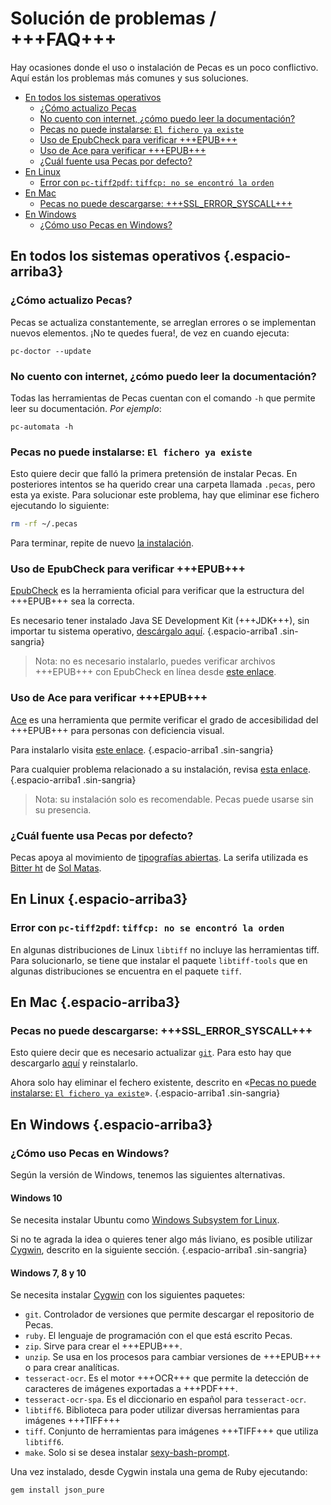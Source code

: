 # Solución de problemas / +++FAQ+++

Hay ocasiones donde el uso o instalación de Pecas es un poco conflictivo.
Aquí están los problemas más comunes y sus soluciones.

* [En todos los sistemas operativos](#en-todos-los-sistemas-operativos)
  * [¿Cómo actualizo Pecas](#como-actualizo-pecas)
  * [No cuento con internet, ¿cómo puedo leer la documentación?](#no-cuento-con-internet-como-puedo-leer-la-documentacion)
  * [Pecas no puede instalarse: `El fichero ya existe`](#pecas-no-puede-instalarse-el-fichero-ya-existe)
  * [Uso de EpubCheck para verificar +++EPUB+++](#uso-de-epubcheck-para-verificar-epub)
  * [Uso de Ace para verificar +++EPUB+++](#uso-de-ace-para-verificar-epub)
  * [¿Cuál fuente usa Pecas por defecto?](#cual-fuente-usa-pecas-por-defecto)
* [En Linux](#en-linux)
  * [Error con `pc-tiff2pdf`: `tiffcp: no se encontró la orden`](#error-con-pctiff2pdf-tiffcp-no-se-encontro-la-orden)
* [En Mac](#en-mac)
  * [Pecas no puede descargarse: +++SSL_ERROR_SYSCALL+++](#pecas-no-puede-descargarse-ssl-error-syscall)
* [En Windows](#en-windows)
  * [¿Cómo uso Pecas en Windows?](#como-uso-pecas-en-windows)

## En todos los sistemas operativos {.espacio-arriba3}

### ¿Cómo actualizo Pecas?

Pecas se actualiza constantemente, se arreglan errores o se implementan
nuevos elementos. ¡No te quedes fuera!, de vez en cuando ejecuta:

```
pc-doctor --update
```

### No cuento con internet, ¿cómo puedo leer la documentación?

Todas las herramientas de Pecas cuentan con el comando `-h` que permite
leer su documentación. _Por ejemplo_:

```
pc-automata -h
```

### Pecas no puede instalarse: `El fichero ya existe`

Esto quiere decir que falló la primera pretensión de instalar Pecas. 
En posteriores intentos se ha querido crear una carpeta llamada `.pecas`, 
pero esta ya existe. Para solucionar este problema, hay que eliminar 
ese fichero ejecutando lo siguiente:

```bash
rm -rf ~/.pecas
```

Para terminar, repite de nuevo [la instalación](../index.html#instalacion).

### Uso de EpubCheck para verificar +++EPUB+++

[EpubCheck](https://github.com/IDPF/epubcheck) es la herramienta oficial 
para verificar que la estructura del +++EPUB+++ sea la correcta.

Es necesario tener instalado Java SE Development Kit (+++JDK+++),
sin importar tu sistema operativo, [descárgalo aquí](http://www.oracle.com/technetwork/java/javase/downloads/jdk8-downloads-2133151.html).
{.espacio-arriba1 .sin-sangria}

> Nota: no es necesario instalarlo, puedes verificar archivos +++EPUB+++
> con EpubCheck en línea desde [este enlace](http://validator.idpf.org/).

### Uso de Ace para verificar +++EPUB+++

[Ace](https://daisy.github.io/ace/) es una herramienta que permite
verificar el grado de accesibilidad del +++EPUB+++ para personas con
deficiencia visual.

Para instalarlo visita [este enlace](https://daisy.github.io/ace/getting-started/installation/).
{.espacio-arriba1 .sin-sangria}

Para cualquier problema relacionado a su instalación, revisa [esta enlace](https://daisy.github.io/ace/help/troubleshooting/).
{.espacio-arriba1 .sin-sangria}

> Nota: su instalación solo es recomendable. Pecas puede usarse sin su
> presencia.

### ¿Cuál fuente usa Pecas por defecto?

Pecas apoya al movimiento de [tipografías abiertas](https://es.wikipedia.org/wiki/SIL_Open_Font_License).
La serifa utilizada es [Bitter ht](https://www.huertatipografica.com/es/fonts/bitter-ht) de [Sol Matas](https://twitter.com/tullida).

## En Linux {.espacio-arriba3}

### Error con `pc-tiff2pdf`: `tiffcp: no se encontró la orden`

En algunas distribuciones de Linux `libtiff` no incluye las herramientas
tiff. Para solucionarlo, se tiene que instalar el paquete `libtiff-tools`
que en algunas distribuciones se encuentra en el paquete `tiff`.

## En Mac {.espacio-arriba3}

### Pecas no puede descargarse: +++SSL_ERROR_SYSCALL+++

Esto quiere decir que es necesario actualizar [`git`](https://git-scm.com/). 
Para esto hay que descargarlo [aquí](https://sourceforge.net/projects/git-osx-installer/files/git-2.18.0-intel-universal-mavericks.dmg/download?use_mirror=autoselect)
y reinstalarlo.

Ahora solo hay eliminar el fechero existente, descrito en «[Pecas no puede instalarse: `El fichero ya existe`](#pecas-no-puede-instalarse-el-fichero-ya-existe)».
{.espacio-arriba1 .sin-sangria}

## En Windows {.espacio-arriba3}

### ¿Cómo uso Pecas en Windows?

Según la versión de Windows, tenemos las siguientes alternativas.

#### Windows 10

Se necesita instalar Ubuntu como 
[Windows Subsystem for Linux](https://docs.microsoft.com/en-us/windows/wsl/install-win10).

Si no te agrada la idea o quieres tener algo más liviano, es posible
utilizar [Cygwin](https://www.cygwin.com/), descrito en la siguiente
sección. {.espacio-arriba1 .sin-sangria}

#### Windows 7, 8 y 10

Se necesita instalar [Cygwin](https://www.cygwin.com/) con los 
siguientes paquetes:

* `git`. Controlador de versiones que permite descargar el repositorio de Pecas.
* `ruby`. El lenguaje de programación con el que está escrito Pecas.
* `zip`. Sirve para crear el +++EPUB+++.
* `unzip`. Se usa en los procesos para cambiar versiones de +++EPUB+++ o para crear analíticas.
* `tesseract-ocr`. Es el motor +++OCR+++ que permite la detección de caracteres de imágenes exportadas a +++PDF+++.
* `tesseract-ocr-spa`. Es el diccionario en español para `tesseract-ocr`.
* `libtiff6`. Biblioteca para poder utilizar diversas herramientas para imágenes +++TIFF+++
* `tiff`. Conjunto de herramientas para imágenes +++TIFF+++ que utiliza `libtiff6`.
* `make`. Solo si se desea instalar [sexy-bash-prompt](https://github.com/NikaZhenya/sexy-bash-prompt).

Una vez instalado, desde Cygwin instala una gema de Ruby ejecutando: 

```
gem install json_pure
```
